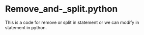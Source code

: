 # Remove_and-_split.python
This is a code for remove or split  in statement or we can modify in statement in python.
